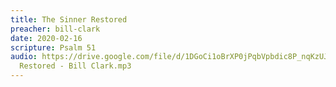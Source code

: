 ```yaml
---
title: The Sinner Restored
preacher: bill-clark
date: 2020-02-16
scripture: Psalm 51
audio: https://drive.google.com/file/d/1DGoCi1oBrXP0jPqbVpbdic8P_nqKzUJe/view
  Restored - Bill Clark.mp3
---
```

